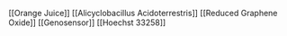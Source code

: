 [[Orange Juice]]
[[Alicyclobacillus Acidoterrestris]]
[[Reduced Graphene Oxide]]
[[Genosensor]]
[[Hoechst 33258]]
